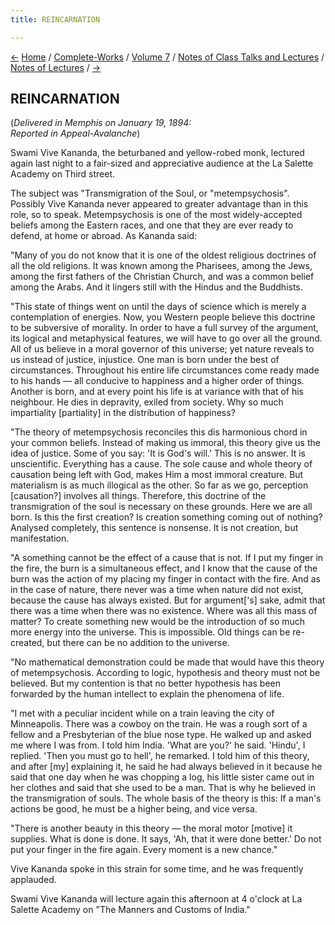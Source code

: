 ```yaml
---
title: REINCARNATION

---
```

<div>

[←](the_destiny_of_man.htm) [Home](../../../../index.htm) /
[Complete-Works](../../../complete_works.htm) / [Volume
7](../../volume_7_contents.htm) / [Notes of Class Talks and
Lectures](../notes_of_class_talks_and_lectures_contents.htm) / [Notes of
Lectures](notes_of_lectures_contents.htm)
/ [→](comparative_theology.htm)

  

## REINCARNATION

(*Delivered in Memphis on January 19, 1894:  
Reported in Appeal-Avalanche*)

Swami Vive Kananda, the beturbaned and yellow-robed monk, lectured again
last night to a fair-sized and appreciative audience at the La Salette
Academy on Third street.

The subject was "Transmigration of the Soul, or "metempsychosis".
Possibly Vive Kananda never appeared to greater advantage than in this
role, so to speak. Metempsychosis is one of the most widely-accepted
beliefs among the Eastern races, and one that they are ever ready to
defend, at home or abroad. As Kananda said:

"Many of you do not know that it is one of the oldest religious
doctrines of all the old religions. It was known among the Pharisees,
among the Jews, among the first fathers of the Christian Church, and was
a common belief among the Arabs. And it lingers still with the Hindus
and the Buddhists.

"This state of things went on until the days of science which is merely
a contemplation of energies. Now, you Western people believe this
doctrine to be subversive of morality. In order to have a full survey of
the argument, its logical and metaphysical features, we will have to go
over all the ground. All of us believe in a moral governor of this
universe; yet nature reveals to us instead of justice, injustice. One
man is born under the best of circumstances. Throughout his entire life
circumstances come ready made to his hands — all conducive to happiness
and a higher order of things. Another is born, and at every point his
life is at variance with that of his neighbour. He dies in depravity,
exiled from society. Why so much impartiality \[partiality\] in the
distribution of happiness?

"The theory of metempsychosis reconciles this dis harmonious chord in
your common beliefs. Instead of making us immoral, this theory give us
the idea of justice. Some of you say: 'It is God's will.' This is no
answer. It is unscientific. Everything has a cause. The sole cause and
whole theory of causation being left with God, makes Him a most immoral
creature. But materialism is as much illogical as the other. So far as
we go, perception \[causation?\] involves all things. Therefore, this
doctrine of the transmigration of the soul is necessary on these
grounds. Here we are all born. Is this the first creation? Is creation
something coming out of nothing? Analysed completely, this sentence is
nonsense. It is not creation, but manifestation.

"A something cannot be the effect of a cause that is not. If I put my
finger in the fire, the burn is a simultaneous effect, and I know that
the cause of the burn was the action of my placing my finger in contact
with the fire. And as in the case of nature, there never was a time when
nature did not exist, because the cause has always existed. But for
argument\['s\] sake, admit that there was a time when there was no
existence. Where was all this mass of matter? To create something new
would be the introduction of so much more energy into the universe. This
is impossible. Old things can be re-created, but there can be no
addition to the universe.

"No mathematical demonstration could be made that would have this theory
of metempsychosis. According to logic, hypothesis and theory must not be
believed. But my contention is that no better hypothesis has been
forwarded by the human intellect to explain the phenomena of life.

"I met with a peculiar incident while on a train leaving the city of
Minneapolis. There was a cowboy on the train. He was a rough sort of a
fellow and a Presbyterian of the blue nose type. He walked up and asked
me where I was from. I told him India. 'What are you?' he said. 'Hindu',
I replied. 'Then you must go to hell', he remarked. I told him of this
theory, and after \[my\] explaining it, he said he had always believed
in it because he said that one day when he was chopping a log, his
little sister came out in her clothes and said that she used to be a
man. That is why he believed in the transmigration of souls. The whole
basis of the theory is this: If a man's actions be good, he must be a
higher being, and vice versa.

"There is another beauty in this theory — the moral motor \[motive\] it
supplies. What is done is done. It says, 'Ah, that it were done better.'
Do not put your finger in the fire again. Every moment is a new chance."

Vive Kananda spoke in this strain for some time, and he was frequently
applauded.

Swami Vive Kananda will lecture again this afternoon at 4 o'clock at La
Salette Academy on "The Manners and Customs of India."

</div>
